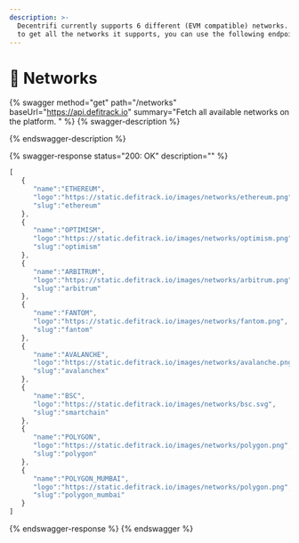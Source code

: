 ```yaml
---
description: >-
  Decentrifi currently supports 6 different (EVM compatible) networks. In order
  to get all the networks it supports, you can use the following endpoints.
---
```


# 📶 Networks

{% swagger method="get" path="/networks" baseUrl="https://api.defitrack.io" summary="Fetch all available networks on the platform. " %}
{% swagger-description %}

{% endswagger-description %}

{% swagger-response status="200: OK" description="" %}
```javascript
[
   {
      "name":"ETHEREUM",
      "logo":"https://static.defitrack.io/images/networks/ethereum.png",
      "slug":"ethereum"
   },
   {
      "name":"OPTIMISM",
      "logo":"https://static.defitrack.io/images/networks/optimism.png",
      "slug":"optimism"
   },
   {
      "name":"ARBITRUM",
      "logo":"https://static.defitrack.io/images/networks/arbitrum.png",
      "slug":"arbitrum"
   },
   {
      "name":"FANTOM",
      "logo":"https://static.defitrack.io/images/networks/fantom.png",
      "slug":"fantom"
   },
   {
      "name":"AVALANCHE",
      "logo":"https://static.defitrack.io/images/networks/avalanche.png",
      "slug":"avalanchex"
   },
   {
      "name":"BSC",
      "logo":"https://static.defitrack.io/images/networks/bsc.svg",
      "slug":"smartchain"
   },
   {
      "name":"POLYGON",
      "logo":"https://static.defitrack.io/images/networks/polygon.png",
      "slug":"polygon"
   },
   {
      "name":"POLYGON_MUMBAI",
      "logo":"https://static.defitrack.io/images/networks/polygon.png",
      "slug":"polygon_mumbai"
   }
]
```
{% endswagger-response %}
{% endswagger %}
